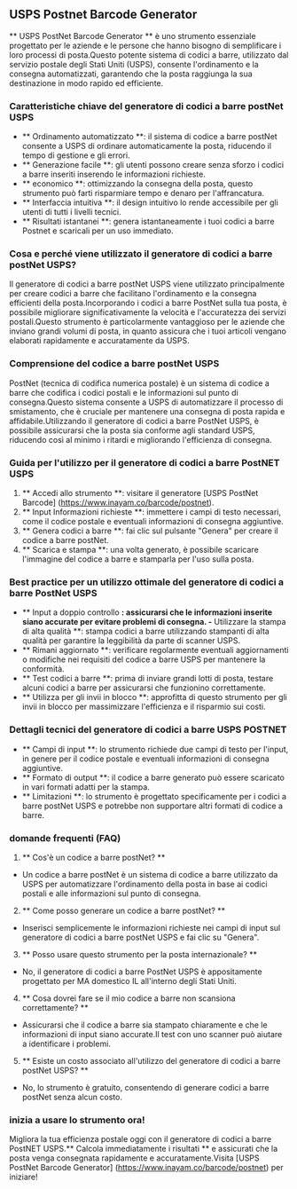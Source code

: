 ## USPS Postnet Barcode Generator

** USPS PostNet Barcode Generator ** è uno strumento essenziale progettato per le aziende e le persone che hanno bisogno di semplificare i loro processi di posta.Questo potente sistema di codici a barre, utilizzato dal servizio postale degli Stati Uniti (USPS), consente l'ordinamento e la consegna automatizzati, garantendo che la posta raggiunga la sua destinazione in modo rapido ed efficiente.

### Caratteristiche chiave del generatore di codici a barre postNet USPS

- ** Ordinamento automatizzato **: il sistema di codice a barre postNet consente a USPS di ordinare automaticamente la posta, riducendo il tempo di gestione e gli errori.
- ** Generazione facile **: gli utenti possono creare senza sforzo i codici a barre inseriti inserendo le informazioni richieste.
- ** economico **: ottimizzando la consegna della posta, questo strumento può farti risparmiare tempo e denaro per l'affrancatura.
- ** Interfaccia intuitiva **: il design intuitivo lo rende accessibile per gli utenti di tutti i livelli tecnici.
- ** Risultati istantanei **: genera istantaneamente i tuoi codici a barre Postnet e scaricali per un uso immediato.

### Cosa e perché viene utilizzato il generatore di codici a barre postNet USPS?

Il generatore di codici a barre postNet USPS viene utilizzato principalmente per creare codici a barre che facilitano l'ordinamento e la consegna efficienti della posta.Incorporando i codici a barre PostNet sulla tua posta, è possibile migliorare significativamente la velocità e l'accuratezza dei servizi postali.Questo strumento è particolarmente vantaggioso per le aziende che inviano grandi volumi di posta, in quanto assicura che i tuoi articoli vengano elaborati rapidamente e accuratamente da USPS.

### Comprensione del codice a barre postNet USPS

PostNet (tecnica di codifica numerica postale) è un sistema di codice a barre che codifica i codici postali e le informazioni sul punto di consegna.Questo sistema consente a USPS di automatizzare il processo di smistamento, che è cruciale per mantenere una consegna di posta rapida e affidabile.Utilizzando il generatore di codici a barre PostNet USPS, è possibile assicurarsi che la posta sia conforme agli standard USPS, riducendo così al minimo i ritardi e migliorando l'efficienza di consegna.

### Guida per l'utilizzo per il generatore di codici a barre PostNET USPS

1. ** Accedi allo strumento **: visitare il generatore [USPS PostNet Barcode] (https://www.inayam.co/barcode/postnet).
2. ** Input Informazioni richieste **: immettere i campi di testo necessari, come il codice postale e eventuali informazioni di consegna aggiuntive.
3. ** Genera codici a barre **: fai clic sul pulsante "Genera" per creare il codice a barre postNet.
4. ** Scarica e stampa **: una volta generato, è possibile scaricare l'immagine del codice a barre e stamparla per l'uso sulla posta.

### Best practice per un utilizzo ottimale del generatore di codici a barre PostNet USPS

- ** Input a doppio controllo **: assicurarsi che le informazioni inserite siano accurate per evitare problemi di consegna.
-** Utilizzare la stampa di alta qualità **: stampa codici a barre utilizzando stampanti di alta qualità per garantire la leggibilità da parte di scanner USPS.
- ** Rimani aggiornato **: verificare regolarmente eventuali aggiornamenti o modifiche nei requisiti del codice a barre USPS per mantenere la conformità.
- ** Test codici a barre **: prima di inviare grandi lotti di posta, testare alcuni codici a barre per assicurarsi che funzionino correttamente.
- ** Utilizza per gli invii in blocco **: approfitta di questo strumento per gli invii in blocco per massimizzare l'efficienza e il risparmio sui costi.

### Dettagli tecnici del generatore di codici a barre USPS POSTNET

- ** Campi di input **: lo strumento richiede due campi di testo per l'input, in genere per il codice postale e eventuali informazioni di consegna aggiuntive.
- ** Formato di output **: il codice a barre generato può essere scaricato in vari formati adatti per la stampa.
- ** Limitazioni **: lo strumento è progettato specificamente per i codici a barre postNet USPS e potrebbe non supportare altri formati di codice a barre.

### domande frequenti (FAQ)

1. ** Cos'è un codice a barre postNet? **
- Un codice a barre postNet è un sistema di codice a barre utilizzato da USPS per automatizzare l'ordinamento della posta in base ai codici postali e alle informazioni sul punto di consegna.

2. ** Come posso generare un codice a barre postNet? **
- Inserisci semplicemente le informazioni richieste nei campi di input sul generatore di codici a barre postNet USPS e fai clic su "Genera".

3. ** Posso usare questo strumento per la posta internazionale? **
- No, il generatore di codici a barre PostNet USPS è appositamente progettato per MA domestico IL all'interno degli Stati Uniti.

4. ** Cosa dovrei fare se il mio codice a barre non scansiona correttamente? **
- Assicurarsi che il codice a barre sia stampato chiaramente e che le informazioni di input siano accurate.Il test con uno scanner può aiutare a identificare i problemi.

5. ** Esiste un costo associato all'utilizzo del generatore di codici a barre postNet USPS? **
- No, lo strumento è gratuito, consentendo di generare codici a barre postNet senza alcun costo.

### inizia a usare lo strumento ora!

Migliora la tua efficienza postale oggi con il generatore di codici a barre PostNET USPS.** Calcola immediatamente i risultati ** e assicurati che la posta venga consegnata rapidamente e accuratamente.Visita [USPS PostNet Barcode Generator] (https://www.inayam.co/barcode/postnet) per iniziare!